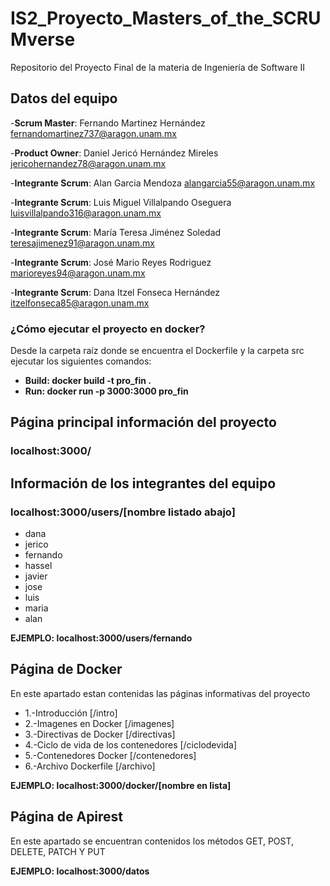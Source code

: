 # IS2_Proyecto_Masters_of_the_SCRUMverse
Repositorio del Proyecto Final de la materia de Ingeniería de Software II

## Datos del equipo 

-**Scrum Master**: Fernando Martinez Hernández fernandomartinez737@aragon.unam.mx

-**Product Owner**: Daniel Jericó Hernández Mireles jericohernandez78@aragon.unam.mx

-**Integrante Scrum**: Alan Garcia Mendoza alangarcia55@aragon.unam.mx

-**Integrante Scrum**: Luis Miguel Villalpando Oseguera luisvillalpando316@aragon.unam.mx

-**Integrante Scrum**: María Teresa Jiménez Soledad teresajimenez91@aragon.unam.mx

-**Integrante Scrum**: José Mario Reyes Rodriguez marioreyes94@aragon.unam.mx 

-**Integrante Scrum**: Dana Itzel Fonseca Hernández itzelfonseca85@aragon.unam.mx


### ¿Cómo ejecutar el proyecto en docker?

Desde la carpeta raíz donde se encuentra el Dockerfile y la carpeta src ejecutar los siguientes comandos:

- **Build:  docker build -t pro_fin .**
- **Run:    docker run -p 3000:3000 pro_fin**

## Página principal información del proyecto
### localhost:3000/
##
## Información de los integrantes del equipo

### localhost:3000/users/[nombre listado abajo]

- dana
- jerico
- fernando
- hassel
- javier
- jose
- luis
- maria
- alan

**EJEMPLO: localhost:3000/users/fernando**

## Página de Docker
En este apartado estan contenidas las páginas informativas del proyecto

- 1.-Introducción [/intro]
- 2.-Imagenes en Docker [/imagenes]
- 3.-Directivas de Docker [/directivas]
- 4.-Ciclo de vida de los contenedores [/ciclodevida]
- 5.-Contenedores Docker [/contenedores]
- 6.-Archivo Dockerfile [/archivo]

**EJEMPLO: localhost:3000/docker/[nombre en lista]**

## Página de Apirest
En este apartado se encuentran contenidos los métodos GET, POST, DELETE, PATCH Y PUT

**EJEMPLO: localhost:3000/datos**
